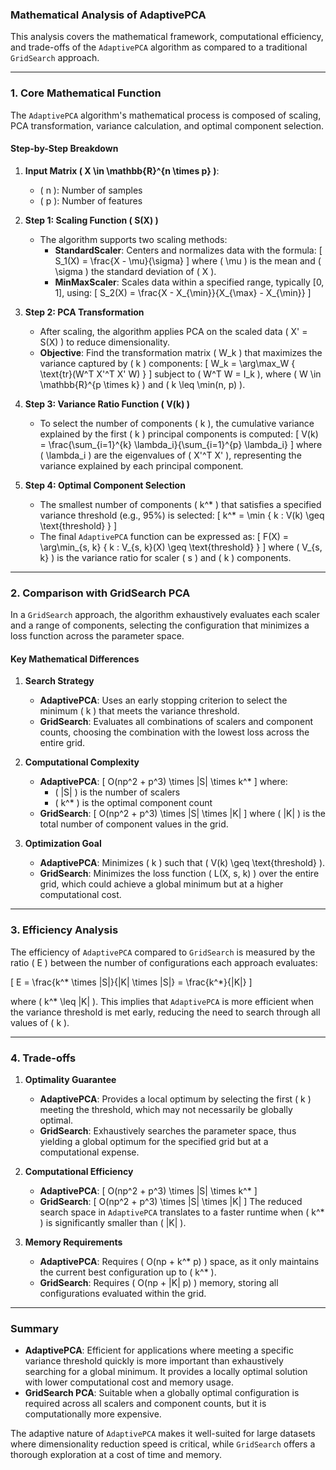 ### Mathematical Analysis of AdaptivePCA

This analysis covers the mathematical framework, computational efficiency, and trade-offs of the `AdaptivePCA` algorithm as compared to a traditional `GridSearch` approach.

---

### 1. **Core Mathematical Function**

The `AdaptivePCA` algorithm's mathematical process is composed of scaling, PCA transformation, variance calculation, and optimal component selection.

#### Step-by-Step Breakdown

1. **Input Matrix \( X \in \mathbb{R}^{n \times p} \)**:
   - \( n \): Number of samples
   - \( p \): Number of features

2. **Step 1: Scaling Function \( S(X) \)**
   - The algorithm supports two scaling methods:
     - **StandardScaler**: Centers and normalizes data with the formula:
       \[
       S_1(X) = \frac{X - \mu}{\sigma}
       \]
       where \( \mu \) is the mean and \( \sigma \) the standard deviation of \( X \).
     - **MinMaxScaler**: Scales data within a specified range, typically [0, 1], using:
       \[
       S_2(X) = \frac{X - X_{\min}}{X_{\max} - X_{\min}}
       \]

3. **Step 2: PCA Transformation**
   - After scaling, the algorithm applies PCA on the scaled data \( X' = S(X) \) to reduce dimensionality.
   - **Objective**: Find the transformation matrix \( W_k \) that maximizes the variance captured by \( k \) components:
     \[
     W_k = \arg\max_W \{ \text{tr}(W^T X'^T X' W) \}
     \]
     subject to \( W^T W = I_k \), where \( W \in \mathbb{R}^{p \times k} \) and \( k \leq \min(n, p) \).

4. **Step 3: Variance Ratio Function \( V(k) \)**
   - To select the number of components \( k \), the cumulative variance explained by the first \( k \) principal components is computed:
     \[
     V(k) = \frac{\sum_{i=1}^{k} \lambda_i}{\sum_{i=1}^{p} \lambda_i}
     \]
     where \( \lambda_i \) are the eigenvalues of \( X'^T X' \), representing the variance explained by each principal component.

5. **Step 4: Optimal Component Selection**
   - The smallest number of components \( k^* \) that satisfies a specified variance threshold (e.g., 95%) is selected:
     \[
     k^* = \min \{ k : V(k) \geq \text{threshold} \}
     \]
   - The final `AdaptivePCA` function can be expressed as:
     \[
     F(X) = \arg\min_{s, k} \{ k : V_{s, k}(X) \geq \text{threshold} \}
     \]
   where \( V_{s, k} \) is the variance ratio for scaler \( s \) and \( k \) components.

---

### 2. **Comparison with GridSearch PCA**

In a `GridSearch` approach, the algorithm exhaustively evaluates each scaler and a range of components, selecting the configuration that minimizes a loss function across the parameter space.

#### Key Mathematical Differences

1. **Search Strategy**
   - **AdaptivePCA**: Uses an early stopping criterion to select the minimum \( k \) that meets the variance threshold.
   - **GridSearch**: Evaluates all combinations of scalers and component counts, choosing the combination with the lowest loss across the entire grid.

2. **Computational Complexity**
   - **AdaptivePCA**:
     \[
     O(np^2 + p^3) \times |S| \times k^*
     \]
     where:
     - \( |S| \) is the number of scalers
     - \( k^* \) is the optimal component count
   - **GridSearch**:
     \[
     O(np^2 + p^3) \times |S| \times |K|
     \]
     where \( |K| \) is the total number of component values in the grid.

3. **Optimization Goal**
   - **AdaptivePCA**: Minimizes \( k \) such that \( V(k) \geq \text{threshold} \).
   - **GridSearch**: Minimizes the loss function \( L(X, s, k) \) over the entire grid, which could achieve a global minimum but at a higher computational cost.

---

### 3. **Efficiency Analysis**

The efficiency of `AdaptivePCA` compared to `GridSearch` is measured by the ratio \( E \) between the number of configurations each approach evaluates:

\[
E = \frac{k^* \times |S|}{|K| \times |S|} = \frac{k^*}{|K|}
\]

where \( k^* \leq |K| \). This implies that `AdaptivePCA` is more efficient when the variance threshold is met early, reducing the need to search through all values of \( k \).

---

### 4. **Trade-offs**

1. **Optimality Guarantee**
   - **AdaptivePCA**: Provides a local optimum by selecting the first \( k \) meeting the threshold, which may not necessarily be globally optimal.
   - **GridSearch**: Exhaustively searches the parameter space, thus yielding a global optimum for the specified grid but at a computational expense.

2. **Computational Efficiency**
   - **AdaptivePCA**:
     \[
     O(np^2 + p^3) \times |S| \times k^*
     \]
   - **GridSearch**:
     \[
     O(np^2 + p^3) \times |S| \times |K|
     \]
   The reduced search space in `AdaptivePCA` translates to a faster runtime when \( k^* \) is significantly smaller than \( |K| \).

3. **Memory Requirements**
   - **AdaptivePCA**: Requires \( O(np + k^* p) \) space, as it only maintains the current best configuration up to \( k^* \).
   - **GridSearch**: Requires \( O(np + |K| p) \) memory, storing all configurations evaluated within the grid.

---

### Summary

- **AdaptivePCA**: Efficient for applications where meeting a specific variance threshold quickly is more important than exhaustively searching for a global minimum. It provides a locally optimal solution with lower computational cost and memory usage.
- **GridSearch PCA**: Suitable when a globally optimal configuration is required across all scalers and component counts, but it is computationally more expensive.

The adaptive nature of `AdaptivePCA` makes it well-suited for large datasets where dimensionality reduction speed is critical, while `GridSearch` offers a thorough exploration at a cost of time and memory.